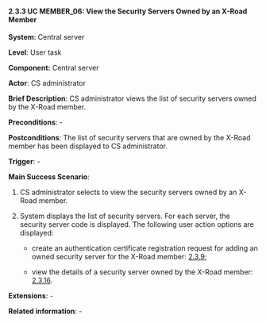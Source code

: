 #### 2.3.3 UC MEMBER\_06: View the Security Servers Owned by an X-Road Member

**System**: Central server

**Level**: User task

**Component:** Central server

**Actor**: CS administrator

**Brief Description**: CS administrator views the list of security servers owned by the X-Road member.

**Preconditions**: -

**Postconditions**: The list of security servers that are owned by the X-Road member has been displayed to CS administrator.

**Trigger**: -

**Main Success Scenario**:

1.  CS administrator selects to view the security servers owned by an X-Road member.

2.  System displays the list of security servers. For each server, the security server code is displayed. The following user action options are displayed:

    -   create an authentication certificate registration request for adding an owned security server for the X-Road member: [2.3.9](#239-uc-member_12-add-an-owned-security-server-to-an-x-road-member);

    -   view the details of a security server owned by the X-Road member: [2.3.16](#2316-uc-member_18-view-the-details-of-a-security-server).

**Extensions**: -

**Related information**: -